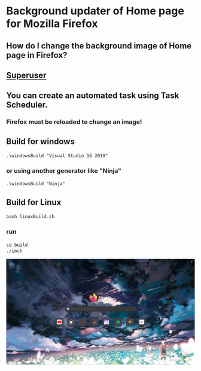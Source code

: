 # Background updater of Home page for Mozilla Firefox

## How do I change the background image of Home page in Firefox?
## [Superuser](https://superuser.com/questions/1495946/how-do-i-change-the-background-image-of-home-page-in-firefox)

## You can create an automated task using Task Scheduler.
### Firefox must be reloaded to change an image!

## Build for windows
    .\windowsBuild "Visual Studio 16 2019"
### or using another generator like "Ninja"
    .\windowsBuild "Ninja"

## Build for Linux
    bash linuxBuild.sh
### run 
    cd build
    ./imch

![logo](logo.png)
